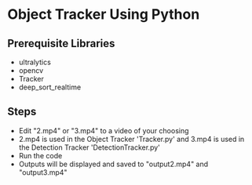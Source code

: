 # Object Tracker Using Python

## Prerequisite Libraries

* ultralytics
* opencv
* Tracker
* deep_sort_realtime

## Steps

* Edit "2.mp4" or "3.mp4" to a video of your choosing
* 2.mp4 is used in the Object Tracker 'Tracker.py' and 3.mp4 is used in the Detection Tracker 'DetectionTracker.py'
* Run the code
* Outputs will be displayed and saved to "output2.mp4" and "output3.mp4" 

